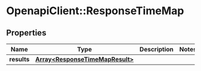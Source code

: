 # OpenapiClient::ResponseTimeMap

## Properties
Name | Type | Description | Notes
------------ | ------------- | ------------- | -------------
**results** | [**Array&lt;ResponseTimeMapResult&gt;**](ResponseTimeMapResult.md) |  | 


